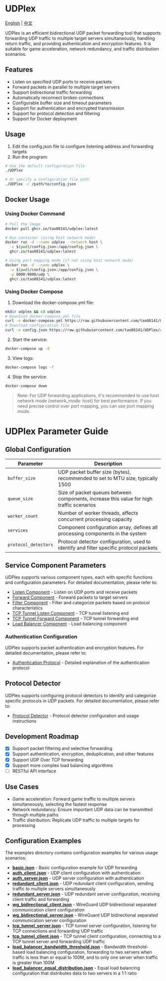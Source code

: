 # UDPlex

[English](README_EN.md) | [中文](README.md)

UDPlex is an efficient bidirectional UDP packet forwarding tool that supports forwarding UDP traffic to multiple target servers simultaneously, handling return traffic, and providing authentication and encryption features. It is suitable for game acceleration, network redundancy, and traffic distribution scenarios.

## Features

- Listen on specified UDP ports to receive packets
- Forward packets in parallel to multiple target servers
- Support bidirectional traffic forwarding
- Automatically reconnect broken connections
- Configurable buffer size and timeout parameters
- Support for authentication and encrypted transmission
- Support for protocol detection and filtering
- Support for Docker deployment

## Usage

1. Edit the config.json file to configure listening address and forwarding targets
2. Run the program:

```bash
# Use the default configuration file
./UDPlex

# Or specify a configuration file path
./UDPlex -c /path/to/config.json
```

## Docker Usage

### Using Docker Command

```bash
# Pull the image
docker pull ghcr.io/tao08141/udplex:latest

# Run container (using host network mode)
docker run -d --name udplex --network host \
  -v $(pwd)/config.json:/app/config.json \
  ghcr.io/tao08141/udplex:latest

# Using port mapping mode (if not using host network mode)
docker run -d --name udplex \
  -v $(pwd)/config.json:/app/config.json \
  -p 9000:9000/udp \
  ghcr.io/tao08141/udplex:latest
```

### Using Docker Compose

1. Download the docker-compose.yml file:

```bash
mkdir udplex && cd udplex
# Download docker-compose.yml file
curl -o docker-compose.yml https://raw.githubusercontent.com/tao08141/UDPlex/refs/heads/master/docker-compose.yml
# Download configuration file
curl -o config.json https://raw.githubusercontent.com/tao08141/UDPlex/refs/heads/master/examples/basic.json
```

2. Start the service:

```bash
docker-compose up -d
```

3. View logs:

```bash
docker-compose logs -f
```

4. Stop the service:

```bash
docker-compose down
```

> Note: For UDP forwarding applications, it's recommended to use host network mode (network_mode: host) for best performance. If you need precise control over port mapping, you can use port mapping mode.

# UDPlex Parameter Guide

## Global Configuration

| Parameter | Description |
|-----------|-------------|
| `buffer_size` | UDP packet buffer size (bytes), recommended to set to MTU size, typically 1500 |
| `queue_size` | Size of packet queues between components, increase this value for high traffic scenarios |
| `worker_count` | Number of worker threads, affects concurrent processing capacity |
| `services` | Component configuration array, defines all processing components in the system |
| `protocol_detectors` | Protocol detector configuration, used to identify and filter specific protocol packets |

## Service Component Parameters

UDPlex supports various component types, each with specific functions and configuration parameters. For detailed documentation, please refer to:

- [Listen Component](docs/listen_en.md) - Listen on UDP ports and receive packets
- [Forward Component](docs/forward_en.md) - Forward packets to target servers
- [Filter Component](docs/filter_en.md) - Filter and categorize packets based on protocol characteristics
- [TCP Tunnel Listen Component](docs/tcp_tunnel_listen_en.md) - TCP tunnel listening end
- [TCP Tunnel Forward Component](docs/tcp_tunnel_forward_en.md) - TCP tunnel forwarding end
- [Load Balancer Component](docs/load_balancer_en.md) - Load balancing component

### Authentication Configuration

UDPlex supports packet authentication and encryption features. For detailed documentation, please refer to:

- [Authentication Protocol](docs/auth_protocol_en.md) - Detailed explanation of the authentication protocol

## Protocol Detector

UDPlex supports configuring protocol detectors to identify and categorize specific protocols in UDP packets. For detailed documentation, please refer to:

- [Protocol Detector](docs/protocol_detector_en.md) - Protocol detector configuration and usage instructions

## Development Roadmap
- [X] Support packet filtering and selective forwarding
- [X] Support authentication, encryption, deduplication, and other features
- [X] Support UDP Over TCP forwarding
- [X] Support more complex load balancing algorithms
- [ ] RESTful API interface

## Use Cases
- Game acceleration: Forward game traffic to multiple servers simultaneously, selecting the fastest response
- Network redundancy: Ensure important UDP data can be transmitted through multiple paths
- Traffic distribution: Replicate UDP traffic to multiple targets for processing


## Configuration Examples

The examples directory contains configuration examples for various usage scenarios:

- [**basic.json**](examples/basic.json) - Basic configuration example for UDP forwarding
- [**auth_client.json**](examples/auth_client.json) - UDP client configuration with authentication
- [**auth_server.json**](examples/auth_server.json) - UDP server configuration with authentication
- [**redundant_client.json**](examples/redundant_client.json) - UDP redundant client configuration, sending traffic to multiple servers simultaneously
- [**redundant_server.json**](examples/redundant_server.json) - UDP redundant server configuration, receiving client traffic and forwarding
- [**wg_bidirectional_client.json**](examples/wg_bidirectional_client.json) - WireGuard UDP bidirectional separated communication client configuration
- [**wg_bidirectional_server.json**](examples/wg_bidirectional_server.json) - WireGuard UDP bidirectional separated communication server configuration
- [**tcp_tunnel_server.json**](examples/tcp_tunnel_server.json) - TCP tunnel server configuration, listening for TCP connections and forwarding UDP traffic
- [**tcp_tunnel_client.json**](examples/tcp_tunnel_client.json) - TCP tunnel client configuration, connecting to a TCP tunnel server and forwarding UDP traffic
- [**load_balancer_bandwidth_threshold.json**](examples/load_balancer_bandwidth_threshold.json) - Bandwidth threshold-based load balancing configuration, forwarding to two servers when traffic is less than or equal to 100M, and to only one server when traffic is greater than 100M
- [**load_balancer_equal_distribution.json**](examples/load_balancer_equal_distribution.json) - Equal load balancing configuration that distributes data to two servers in a 1:1 ratio
